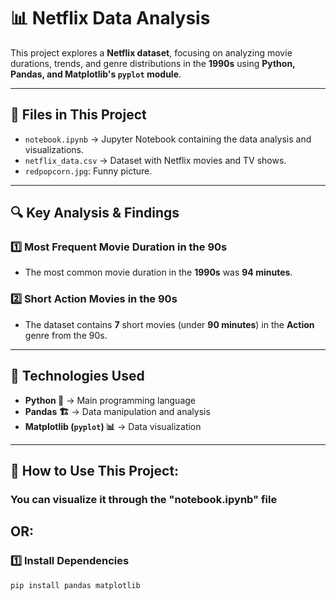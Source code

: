 # 📊 Netflix Data Analysis

This project explores a **Netflix dataset**, focusing on analyzing movie durations, trends, and genre distributions in the **1990s** using **Python, Pandas, and Matplotlib's `pyplot` module**.

---

## 📂 Files in This Project
- `notebook.ipynb` → Jupyter Notebook containing the data analysis and visualizations.
- `netflix_data.csv` → Dataset with Netflix movies and TV shows.
- `redpopcorn.jpg`: Funny picture.

---

## 🔍 Key Analysis & Findings

### 1️⃣ Most Frequent Movie Duration in the 90s
- The most common movie duration in the **1990s** was **94 minutes**.

### 2️⃣ Short Action Movies in the 90s
- The dataset contains **7** short movies (under **90 minutes**) in the **Action** genre from the 90s.

---

## 📌 Technologies Used
- **Python 🐍** → Main programming language
- **Pandas 🏗️** → Data manipulation and analysis
- **Matplotlib (`pyplot`) 📊** → Data visualization

---


## 🚀 How to Use This Project:

### You can visualize it through the "notebook.ipynb" file
## OR:
### 1️⃣ Install Dependencies
```sh
pip install pandas matplotlib
